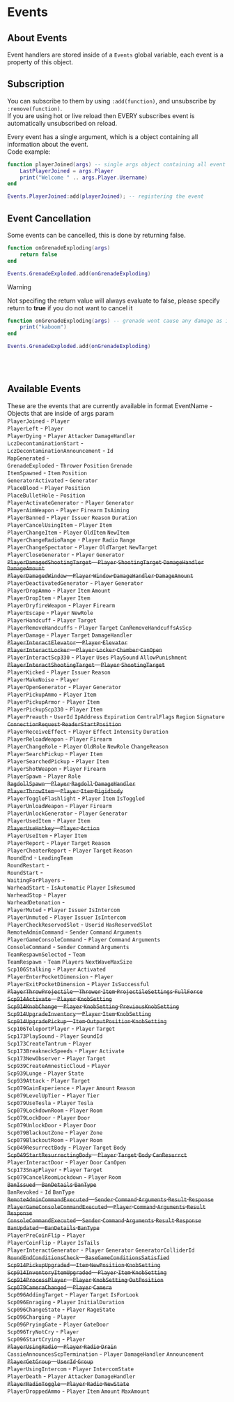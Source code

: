 # Events

## About Events
Event handlers are stored inside of a `Events` global variable, each event is a property of this object.<br>

## Subscription
You can subscribe to them by using `:add(function)`, and unsubscribe by `:remove(function)`.<br>
If you are using hot or live reload then EVERY subscribes event is automatically unsubscribed on reload.<br>

Every event has a single argument, which is a object containing all information about the event.<br>
Code example:
```lua
function playerJoined(args) -- single args object containing all event properties
    LastPlayerJoined = args.Player
    print("Welcome " .. args.Player.Username)
end

Events.PlayerJoined:add(playerJoined); -- registering the event
```

## Event Cancellation
Some events can be cancelled, this is done by returning false.
```lua
function onGrenadeExploding(args)
    return false
end

Events.GrenadeExploded.add(onGrenadeExploding)
```

> [!WARNING]
> Not specifing the return value will always evaluate to false, please specify return to **true** if you do not want to cancel it

```lua
function onGrenadeExploding(args) -- grenade wont cause any damage as it doesnt return true - therefore its cancelled
    print("kaboom")
end

Events.GrenadeExploded.add(onGrenadeExploding)
```

<br><br>
## Available Events
These are the events that are currently available in format EventName - Objects that are inside of args param<br>
`PlayerJoined` - `Player` <br>
`PlayerLeft` - `Player` <br>
`PlayerDying` - `Player` `Attacker` `DamageHandler` <br>
`LczDecontaminationStart` - <br>
`LczDecontaminationAnnouncement` - `Id` <br>
`MapGenerated` - <br>
`GrenadeExploded` - `Thrower` `Position` `Grenade` <br>
`ItemSpawned` - `Item` `Position` <br>
`GeneratorActivated` - `Generator` <br>
`PlaceBlood` - `Player` `Position` <br>
`PlaceBulletHole` - `Position` <br>
`PlayerActivateGenerator` - `Player` `Generator` <br>
`PlayerAimWeapon` - `Player` `Firearm` `IsAiming` <br>
`PlayerBanned` - `Player` `Issuer` `Reason` `Duration` <br>
`PlayerCancelUsingItem` - `Player` `Item` <br>
`PlayerChangeItem` - `Player` `OldItem` `NewItem` <br>
`PlayerChangeRadioRange` - `Player` `Radio` `Range` <br>
`PlayerChangeSpectator` - `Player` `OldTarget` `NewTarget` <br>
`PlayerCloseGenerator` - `Player` `Generator` <br>
~~`PlayerDamagedShootingTarget` - `Player` `ShootingTarget` `DamageHandler` `DamageAmount`~~ <br>
~~`PlayerDamagedWindow` - `Player` `Window` `DamageHandler` `DamageAmount`~~ <br>
`PlayerDeactivatedGenerator` - `Player` `Generator` <br>
`PlayerDropAmmo` - `Player` `Item` `Amount` <br>
`PlayerDropItem` - `Player` `Item` <br>
`PlayerDryfireWeapon` - `Player` `Firearm` <br>
`PlayerEscape` - `Player` `NewRole` <br>
`PlayerHandcuff` - `Player` `Target` <br>
`PlayerRemoveHandcuffs` - `Player` `Target` `CanRemoveHandcuffsAsScp` <br>
`PlayerDamage` - `Player` `Target` `DamageHandler` <br>
~~`PlayerInteractElevator` - `Player` `Elevator`~~ <br>
~~`PlayerInteractLocker` - `Player` `Locker` `Chamber` `CanOpen`~~ <br>
`PlayerInteractScp330` - `Player` `Uses` `PlaySound` `AllowPunishment` <br>
~~`PlayerInteractShootingTarget` - `Player` `ShootingTarget`~~ <br>
`PlayerKicked` - `Player` `Issuer` `Reason` <br>
`PlayerMakeNoise` - `Player` <br>
`PlayerOpenGenerator` - `Player` `Generator` <br>
`PlayerPickupAmmo` - `Player` `Item` <br>
`PlayerPickupArmor` - `Player` `Item` <br>
`PlayerPickupScp330` - `Player` `Item` <br>
`PlayerPreauth` - `UserId` `IpAddress` `Expiration` `CentralFlags` `Region` `Signature` ~~`ConnectionRequest` `ReaderStartPosition`~~ <br>
`PlayerReceiveEffect` - `Player` `Effect` `Intensity` `Duration` <br>
`PlayerReloadWeapon` - `Player` `Firearm` <br>
`PlayerChangeRole` - `Player` `OldRole` `NewRole` `ChangeReason` <br>
`PlayerSearchPickup` - `Player` `Item` <br>
`PlayerSearchedPickup` - `Player` `Item` <br>
`PlayerShotWeapon` - `Player` `Firearm` <br>
`PlayerSpawn` - `Player` `Role` <br>
~~`RagdollSpawn` - `Player` `Ragdoll` `DamageHandler`~~ <br>
~~`PlayerThrowItem` - `Player` `Item` `Rigidbody`~~ <br>
`PlayerToggleFlashlight` - `Player` `Item` `IsToggled` <br>
`PlayerUnloadWeapon` - `Player` `Firearm` <br>
`PlayerUnlockGenerator` - `Player` `Generator` <br>
`PlayerUsedItem` - `Player` `Item` <br>
~~`PlayerUseHotkey` - `Player` `Action`~~ <br>
`PlayerUseItem` - `Player` `Item` <br>
`PlayerReport` - `Player` `Target` `Reason` <br>
`PlayerCheaterReport` - `Player` `Target` `Reason` <br>
`RoundEnd` - `LeadingTeam` <br>
`RoundRestart` - <br>
`RoundStart` - <br>
`WaitingForPlayers` - <br>
`WarheadStart` - `IsAutomatic` `Player` `IsResumed` <br>
`WarheadStop` - `Player` <br>
`WarheadDetonation` - <br>
`PlayerMuted` - `Player` `Issuer` `IsIntercom` <br>
`PlayerUnmuted` - `Player` `Issuer` `IsIntercom` <br>
`PlayerCheckReservedSlot` - `Userid` `HasReservedSlot` <br>
`RemoteAdminCommand` - `Sender` `Command` `Arguments` <br>
`PlayerGameConsoleCommand` - `Player` `Command` `Arguments` <br>
`ConsoleCommand` - `Sender` `Command` `Arguments` <br>
`TeamRespawnSelected` - `Team` <br>
`TeamRespawn` - `Team` `Players` `NextWaveMaxSize` <br>
`Scp106Stalking` - `Player` `Activated` <br>
`PlayerEnterPocketDimension` - `Player` <br>
`PlayerExitPocketDimension` - `Player` `IsSuccessful` <br>
~~`PlayerThrowProjectile` - `Thrower` `Item` `ProjectileSettings` `FullForce`~~ <br>
~~`Scp914Activate` - `Player` `KnobSetting`~~ <br>
~~`Scp914KnobChange` - `Player` `KnobSetting` `PreviousKnobSetting`~~ <br>
~~`Scp914UpgradeInventory` - `Player` `Item` `KnobSetting`~~ <br>
~~`Scp914UpgradePickup` - `Item` `OutputPosition` `KnobSetting`~~ <br>
`Scp106TeleportPlayer` - `Player` `Target` <br>
`Scp173PlaySound` - `Player` `SoundId` <br>
`Scp173CreateTantrum` - `Player` <br>
`Scp173BreakneckSpeeds` - `Player` `Activate` <br>
`Scp173NewObserver` - `Player` `Target` <br>
`Scp939CreateAmnesticCloud` - `Player` <br>
`Scp939Lunge` - `Player` `State` <br>
`Scp939Attack` - `Player` `Target` <br>
`Scp079GainExperience` - `Player` `Amount` `Reason` <br>
`Scp079LevelUpTier` - `Player` `Tier` <br>
`Scp079UseTesla` - `Player` `Tesla` <br>
`Scp079LockdownRoom` - `Player` `Room` <br>
`Scp079LockDoor` - `Player` `Door` <br>
`Scp079UnlockDoor` - `Player` `Door` <br>
`Scp079BlackoutZone` - `Player` `Zone` <br>
`Scp079BlackoutRoom` - `Player` `Room` <br>
`Scp049ResurrectBody` - `Player` `Target` `Body` <br>
~~`Scp049StartResurrectingBody` - `Player` `Target` `Body` `CanResurrct`~~ <br>
`PlayerInteractDoor` - `Player` `Door` `CanOpen` <br>
`Scp173SnapPlayer` - `Player` `Target` <br>
`Scp079CancelRoomLockdown` - `Player` `Room` <br>
~~`BanIssued` - `BanDetails` `BanType`~~ <br>
`BanRevoked` - `Id` `BanType` <br>
~~`RemoteAdminCommandExecuted` - `Sender` `Command` `Arguments` `Result` `Response`~~ <br>
~~`PlayerGameConsoleCommandExecuted` - `Player` `Command` `Arguments` `Result` `Response`~~ <br>
~~`ConsoleCommandExecuted` - `Sender` `Command` `Arguments` `Result` `Response`~~ <br>
~~`BanUpdated` - `BanDetails` `BanType`~~ <br>
`PlayerPreCoinFlip` - `Player` <br>
`PlayerCoinFlip` - `Player` `IsTails` <br>
`PlayerInteractGenerator` - `Player` `Generator` `GeneratorColliderId` <br>
~~`RoundEndConditionsCheck` - `BaseGameConditionsSatisfied`~~ <br>
~~`Scp914PickupUpgraded` - `Item` `NewPosition` `KnobSetting`~~ <br>
~~`Scp914InventoryItemUpgraded` - `Player` `Item` `KnobSetting`~~ <br>
~~`Scp914ProcessPlayer` - `Player` `KnobSetting` `OutPosition`~~ <br>
~~`Scp079CameraChanged` - `Player` `Camera`~~ <br>
`Scp096AddingTarget` - `Player` `Target` `IsForLook` <br>
`Scp096Enraging` - `Player` `InitialDuration` <br>
`Scp096ChangeState` - `Player` `RageState` <br>
`Scp096Charging` - `Player` <br>
`Scp096PryingGate` - `Player` `GateDoor` <br>
`Scp096TryNotCry` - `Player` <br>
`Scp096StartCrying` - `Player` <br>
~~`PlayerUsingRadio` - `Player` `Radio` `Drain`~~ <br>
`CassieAnnouncesScpTermination` - `Player` `DamageHandler` `Announcement` <br>
~~`PlayerGetGroup` - `UserId` `Group`~~ <br>
`PlayerUsingIntercom` - `Player` `IntercomState` <br>
`PlayerDeath` - `Player` `Attacker` `DamageHandler` <br>
~~`PlayerRadioToggle` - `Player` `Radio` `NewState`~~ <br>
`PlayerDroppedAmmo` - `Player` `Item` `Amount` `MaxAmount` <br>
